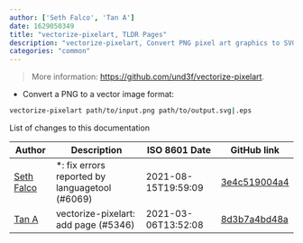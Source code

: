 ```yaml
---
author: ['Seth Falco', 'Tan A']
date: 1629050349
title: "vectorize-pixelart, TLDR Pages"
description: "vectorize-pixelart, Convert PNG pixel art graphics to SVG/EPS vector images."
categories: "common"
---
```

> More information: <https://github.com/und3f/vectorize-pixelart>.

- Convert a PNG to a vector image format:

```bash
vectorize-pixelart path/to/input.png path/to/output.svg|.eps
```
List of changes to this documentation


Author | Description | ISO 8601 Date | GitHub link
------|-----|-----|-----
[Seth Falco](mailto:seth@falco.fun) | *: fix errors reported by languagetool (#6069) | 2021-08-15T19:59:09 | [3e4c519004a4](https://github.com/tldr-pages/tldr/commit/3e4c519004a471c861cdc609fd7239ee3355671c)
[Tan A](mailto:40173707+Yutyo@users.noreply.github.com) | vectorize-pixelart: add page (#5346) | 2021-03-06T13:52:08 | [8d3b7a4bd48a](https://github.com/tldr-pages/tldr/commit/8d3b7a4bd48a2e1930adc2939b961919dbc959b8)

